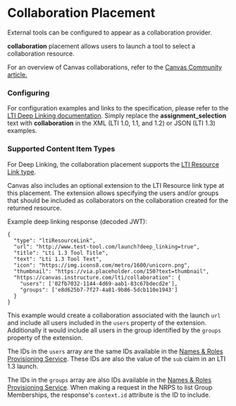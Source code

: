 Collaboration Placement
==============

External tools can be configured to appear as a collaboration provider.

 **collaboration** placement allows users to launch a tool to select a collaboration resource.

 For an overview of Canvas collaborations, refer to the <a href="https://community.canvaslms.com/t5/Canvas-Basics-Guide/What-are-Collaborations/ta-p/61">Canvas Community article.</a>

### Configuring
For configuration examples and links to the specification, please refer to the <a
href="file.content_item.html" target="_blank">LTI
Deep Linking documentation</a>. Simply replace the **assignment_selection** text
with **collaboration** in the XML (LTI 1.0, 1.1, and 1.2) or JSON (LTI 1.3) examples.

### Supported Content Item Types
For Deep Linking, the collaboration placement supports the <a href="https://www.imsglobal.org/spec/lti-dl/v2p0#lti-resource-link">LTI Resource Link type</a>.

Canvas also includes an optional extension to the LTI Resource link type at this placement. The extension allows specifying the users and/or groups that should be
included as collaborators on the collaboration created for the returned resource.

Example deep linking response (decoded JWT):

```
{
  "type": "ltiResourceLink",
  "url": "http://www.test-tool.com/launch?deep_linking=true",
  "title": "Lti 1.3 Tool Title",
  "text": "Lti 1.3 Tool Text",
  "icon": "https://img.icons8.com/metro/1600/unicorn.png",
  "thumbnail": "https://via.placeholder.com/150?text=thumbnail",
  "https://canvas.instructure.com/lti/collaboration": {
    "users": ['02fb7032-1144-4d69-aab1-83c67bdecd2e'],
    "groups": ['e8d625b7-7f27-4a81-9b86-5dcb110e1943']
  }
}
```

This example would create a collaboration associated with the launch `url` and include all users included in the `users` property of the extension. Additionally it would include all users in the group identified by the `groups` property of the extension.

The IDs in the `users` array are the same IDs available in the <a href="https://canvas.instructure.com/doc/api/names_and_role.html">Names & Roles Provisioning Service</a>. These IDs are also the value of the `sub` claim in an LTI 1.3 launch.

The IDs in the `groups` array are also IDs available in the <a href="https://canvas.instructure.com/doc/api/names_and_role.html">Names & Roles Provisioning Service</a>. When making a request in the NRPS to list Group Memberships, the response's `context.id` attribute is the ID to include.

